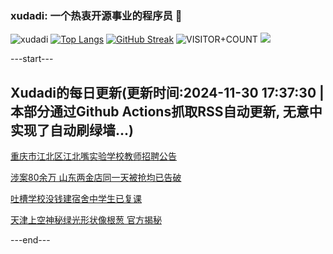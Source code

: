 ### xudadi: 一个热衷开源事业的程序员 👋

![xudadi](https://github-readme-stats-git-masterorgs-github-readme-stats-team.vercel.app/api?username=xudadi)
[![Top Langs](https://github-readme-stats.vercel.app/api/top-langs/?username=xudadi)](https://github.com/anuraghazra/github-readme-stats)
[![GitHub Streak](https://streak-stats.demolab.com?user=xudadi&locale=zh_Hans)](https://git.io/streak-stats)
![VISITOR+COUNT](https://komarev.com/ghpvc/?username=xudadi&label=VISITOR+COUNT)
![](https://raw.githubusercontent.com/xudadi/xudadi/main/assets/github-contribution-grid-snake.svg)


---start---

## Xudadi的每日更新(更新时间:2024-11-30 17:37:30 | 本部分通过Github Actions抓取RSS自动更新, 无意中实现了自动刷绿墙...)

[重庆市江北区江北嘴实验学校教师招聘公告](https://www.gongkaoleida.com/article/2213603)

[涉案80余万 山东两金店同一天被抢均已告破](https://m.163.com/news/article/JI814BOR0001899O.html)

[吐槽学校没钱建宿舍中学生已复课](https://m.163.com/news/article/JI68FTGI051492T3.html)

[天津上空神秘绿光形状像根葱 官方揭秘](https://m.163.com/news/article/JI7NNUHU0514D3UH.html)

---end---
